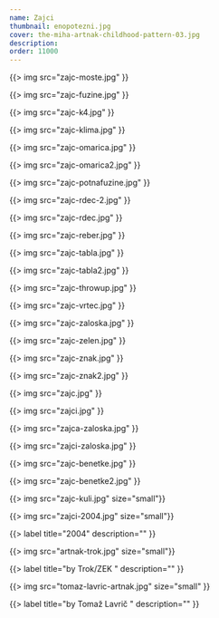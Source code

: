 ```yaml
---
name: Zajci
thumbnail: enopotezni.jpg
cover: the-miha-artnak-childhood-pattern-03.jpg
description: 
order: 11000
---
```


{{> img src="zajc-moste.jpg" }}

{{> img src="zajc-fuzine.jpg" }}

{{> img src="zajc-k4.jpg" }}

{{> img src="zajc-klima.jpg" }}

{{> img src="zajc-omarica.jpg" }}

{{> img src="zajc-omarica2.jpg" }}

{{> img src="zajc-potnafuzine.jpg" }}

{{> img src="zajc-rdec-2.jpg" }}

{{> img src="zajc-rdec.jpg" }}

{{> img src="zajc-reber.jpg" }}

{{> img src="zajc-tabla.jpg" }}

{{> img src="zajc-tabla2.jpg" }}

{{> img src="zajc-throwup.jpg" }}

{{> img src="zajc-vrtec.jpg" }}

{{> img src="zajc-zaloska.jpg" }}

{{> img src="zajc-zelen.jpg" }}

{{> img src="zajc-znak.jpg" }}

{{> img src="zajc-znak2.jpg" }}

{{> img src="zajc.jpg" }}

{{> img src="zajci.jpg" }}

{{> img src="zajca-zaloska.jpg" }}

{{> img src="zajci-zaloska.jpg" }}

{{> img src="zajc-benetke.jpg" }}

{{> img src="zajc-benetke2.jpg" }}

{{> img src="zajc-kuli.jpg" size="small"}}

{{> img src="zajci-2004.jpg" size="small"}}

{{> label title="2004" description="" }}

{{> img src="artnak-trok.jpg" size="small"}}

{{> label title="by Trok/ZEK " description="" }}

{{> img src="tomaz-lavric-artnak.jpg" size="small" }}

{{> label title="by Tomaž Lavrič " description="" }}




